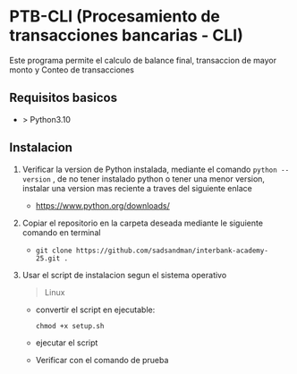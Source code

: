 # PTB-CLI (Procesamiento de transacciones bancarias - CLI)

Este programa permite el calculo de balance final, transaccion de mayor monto y Conteo de transacciones

   ## Requisitos basicos
   - \> Python3.10 

   ## Instalacion
   
   1. Verificar la version de Python instalada, mediante el comando `python --version` , de no tener instalado python o tener una menor version, instalar una version mas reciente a traves del siguiente enlace
      - https://www.python.org/downloads/
   
   2. Copiar el repositorio en la carpeta deseada mediante le siguiente comando en terminal

      - `git clone https://github.com/sadsandman/interbank-academy-25.git .`
   
   3. Usar el script de instalacion segun el sistema operativo
      > Linux
      - convertir el script en ejecutable:
      
         `chmod +x setup.sh`
      - ejecutar el script
      - Verificar con el comando de prueba 

